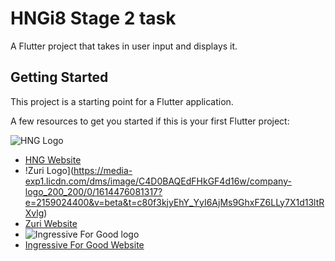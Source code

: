# HNGi8 Stage 2 task

A Flutter project that takes in user input and displays it.

## Getting Started

This project is a starting point for a Flutter application.

A few resources to get you started if this is your first Flutter project:

![HNG Logo](https://encrypted-tbn0.gstatic.com/images?q=tbn:ANd9GcRyDMLtg92ewVxHzNfHb6NkaL7nONefM21RWKQqCWdTH82GxFd2i_e-jWAUvqdNT8BdrJs&usqp=CAU)
- [HNG Website](https://hng.tech)
- !Zuri Logo](https://media-exp1.licdn.com/dms/image/C4D0BAQEdFHkGF4d16w/company-logo_200_200/0/1614476081317?e=2159024400&v=beta&t=c80f3kjyEhY_YyI6AjMs9GhxFZ6LLy7X1d13ltRXvlg)
- [Zuri Website](https://internship.zuri.team)
- ![Ingressive For Good logo](https://ingressive.org/wp-content/uploads/2020/08/I4G-Logo-Main-1024x248.png)
- [Ingressive For Good Website](https://ingressive.org)

